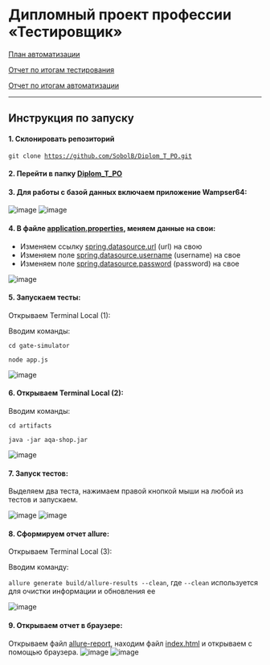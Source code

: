 # Дипломный проект профессии «Тестировщик»

[План автоматизации](https://github.com/SobolB/Diplom_T_PO/blob/master/docs/Plan.md)

[Отчет по итогам тестирования](https://github.com/SobolB/Diplom_T_PO/blob/master/docs/Report.md)

[Отчет по итогам автоматизации](https://github.com/SobolB/Diplom_T_PO/blob/master/docs/Summary.md)

---------------------
## Инструкция по запуску

#### 1. Склонировать репозиторий  
  <code>git clone https://github.com/SobolB/Diplom_T_PO.git</code>

#### 2.  Перейти в папку <ins>Diplom_T_PO</ins>  

#### 3. Для работы с базой данных включаем приложение Wampser64:
   
  ![image](https://github.com/SobolB/Diplom_T_PO/assets/79850869/4384ada9-5eeb-4944-a031-0b43770ae35f)
  ![image](https://github.com/SobolB/Diplom_T_PO/assets/79850869/7f758a11-b480-462f-91c6-f210732702d9)

#### 4. В файле [application.properties](https://github.com/SobolB/Diplom_T_PO/blob/master/application.properties), меняем данные на свои:
  * Изменяем ссылку <ins>spring.datasource.url</ins> (url) на свою
  * Изменяем поле <ins>spring.datasource.username</ins> (username) на свое
  * Изменяем поле <ins>spring.datasource.password</ins> (password) на свое

  ![image](https://github.com/SobolB/Diplom_T_PO/assets/79850869/25104042-1edc-412c-94e0-82902427a574)

#### 5. Запускаем тесты:
     
  Открываем Terminal Local (1):
   
  Вводим команды:
   
  <code>cd gate-simulator</code>
    
  <code>node app.js</code>
    
  ![image](https://github.com/SobolB/Diplom_T_PO/assets/79850869/7ddd0e2d-47b4-4943-9d05-d413b6659bc0)

#### 6. Открываем Terminal Local (2):
  
  Вводим команды:
    
  <code>cd artifacts</code>
    
  <code>java -jar aqa-shop.jar</code>
    
  ![image](https://github.com/SobolB/Diplom_T_PO/assets/79850869/dff8986a-8593-4851-9208-f673ef430558)
    
#### 7.  Запуск тестов:
  
  Выделяем два теста, нажимаем правой кнопкой мыши на любой из тестов и запускаем.

  ![image](https://github.com/SobolB/Diplom_T_PO/assets/79850869/3fae4424-a230-4d34-89a0-f1b75d9a6102)
  ![image](https://github.com/SobolB/Diplom_T_PO/assets/79850869/9d30a965-45e0-48b8-b713-9eadb0bb0aa2)

#### 8. Сформируем отчет allure:
 
  Открываем Terminal Local (3):
    
  Вводим команду:
    
  <code>allure generate build/allure-results --clean</code>,
  где <code>--clean</code> используется для очистки информации и обновления ее
    
  ![image](https://github.com/SobolB/Diplom_T_PO/assets/79850869/18264642-6abb-455c-a002-689b0fa89aff)
   
#### 9. Открываем отчет в браузере:
 
  Открываем файл <ins>allure-report</ins>, находим файл <ins>index.html</ins> и открываем с помощью браузера.
  ![image](https://github.com/SobolB/Diplom_T_PO/assets/79850869/7993c5d5-f26f-4772-8f39-b83e01ab4bb0)
  ![image](https://github.com/SobolB/Diplom_T_PO/assets/79850869/35f2d2ff-1c33-46cf-a6e1-1a9ade8edce1)

